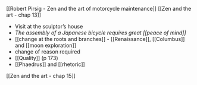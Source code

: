 [[Robert Pirsig - Zen and the art of motorcycle maintenance]]
[[Zen and the art - chap 13]]

- Visit at the sculptor’s house
- *The assembly of a Japanese bicycle requires great [[peace of mind]]*
- [[change at the roots and branches]] - [[Renaissance]], [[Columbus]] and [[moon exploration]]
- change of reason required
- [[Quality]] (p 173)
- [[Phaedrus]] and [[rhetoric]]

[[Zen and the art - chap 15]]
